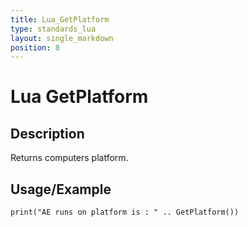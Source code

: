 ```yaml
---
title: Lua_GetPlatform
type: standards_lua
layout: single_markdown
position: 8
---
```


# Lua GetPlatform

## Description

Returns computers platform.

## Usage/Example

```
print("AE runs on platform is : " .. GetPlatform())
```

